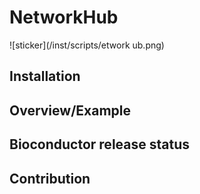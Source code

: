 # NetworkHub

![sticker](/inst/scripts/etwork  ub.png)

## Installation 

## Overview/Example

## Bioconductor release status

## Contribution 



